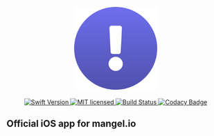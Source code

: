 
<p align="center">
	<img width=192px src="Images/icon/unspaced.png" /><br><br>
	<a href="https://swift.org">
		<img alt="Swift Version" src="https://img.shields.io/badge/swift-4.1-orange.svg" />
	</a>
	<a href="./LICENSE">
		<img alt="MIT licensed" src="https://img.shields.io/badge/license-MIT-blue.svg" />
	</a>
	<a href="https://travis-ci.org/mangelio/iOS">
		<img alt="Build Status" src="https://travis-ci.org/mangelio/iOS.svg?branch=master" />
	</a>
	<a href="https://app.codacy.com/app/juliand665/iOS?utm_source=github.com&utm_medium=referral&utm_content=mangelio/iOS&utm_campaign=badger">
		<img alt="Codacy Badge" src="https://api.codacy.com/project/badge/Grade/97ca4bc4209941438ab53b975ce3342f" />
	</a>
</p>

## Official iOS app for mangel.io
